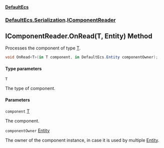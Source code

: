 #### [DefaultEcs](DefaultEcs.md 'DefaultEcs')
### [DefaultEcs.Serialization](DefaultEcs.md#DefaultEcs.Serialization 'DefaultEcs.Serialization').[IComponentReader](IComponentReader.md 'DefaultEcs.Serialization.IComponentReader')

## IComponentReader.OnRead<T>(T, Entity) Method

Processes the component of type [T](IComponentReader.OnRead_T_(T,Entity).md#DefaultEcs.Serialization.IComponentReader.OnRead_T_(T,DefaultEcs.Entity).T 'DefaultEcs.Serialization.IComponentReader.OnRead<T>(T, DefaultEcs.Entity).T').

```csharp
void OnRead<T>(in T component, in DefaultEcs.Entity componentOwner);
```
#### Type parameters

<a name='DefaultEcs.Serialization.IComponentReader.OnRead_T_(T,DefaultEcs.Entity).T'></a>

`T`

The type of component.
#### Parameters

<a name='DefaultEcs.Serialization.IComponentReader.OnRead_T_(T,DefaultEcs.Entity).component'></a>

`component` [T](IComponentReader.OnRead_T_(T,Entity).md#DefaultEcs.Serialization.IComponentReader.OnRead_T_(T,DefaultEcs.Entity).T 'DefaultEcs.Serialization.IComponentReader.OnRead<T>(T, DefaultEcs.Entity).T')

The component.

<a name='DefaultEcs.Serialization.IComponentReader.OnRead_T_(T,DefaultEcs.Entity).componentOwner'></a>

`componentOwner` [Entity](Entity.md 'DefaultEcs.Entity')

The owner of the component instance, in case it is used by multiple [Entity](Entity.md 'DefaultEcs.Entity').